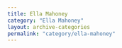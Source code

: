 ```yaml
---
title: Ella Mahoney
category: "Ella Mahoney"
layout: archive-categories
permalink: "category/ella-mahoney"
---
```

